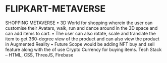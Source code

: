 # FLIPKART-METAVERSE
SHOPPING METAVERSE 
• 3D World for shopping wherein the user can customise their Avatars, walk, run and dance around in the 3D space and can add items to cart.
• The user can also rotate, scale and translate the item to get 360-degree view of the product and can also view the product in Augmented Reality
• Future Scope would be adding NFT buy and sell feature along with the of use Crypto Currency for buying items.
 Tech Stack – HTML, CSS, ThreeJS, Firebase
